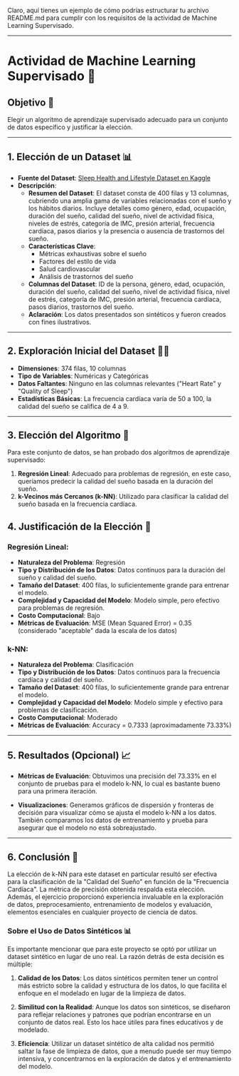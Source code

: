 Claro, aquí tienes un ejemplo de cómo podrías estructurar tu archivo README.md para cumplir con los requisitos de la actividad de Machine Learning Supervisado.

---

# **Actividad de Machine Learning Supervisado 🤖**

## Objetivo 🎯

Elegir un algoritmo de aprendizaje supervisado adecuado para un conjunto de datos específico y justificar la elección.

---

## 1. Elección de un Dataset 📊

- **Fuente del Dataset**: [Sleep Health and Lifestyle Dataset en Kaggle](https://www.kaggle.com/datasets/uom190346a/sleep-health-and-lifestyle-dataset)
- **Descripción**: 
  - **Resumen del Dataset**: El dataset consta de 400 filas y 13 columnas, cubriendo una amplia gama de variables relacionadas con el sueño y los hábitos diarios. Incluye detalles como género, edad, ocupación, duración del sueño, calidad del sueño, nivel de actividad física, niveles de estrés, categoría de IMC, presión arterial, frecuencia cardíaca, pasos diarios y la presencia o ausencia de trastornos del sueño.
  - **Características Clave**: 
    - Métricas exhaustivas sobre el sueño
    - Factores del estilo de vida
    - Salud cardiovascular
    - Análisis de trastornos del sueño
  - **Columnas del Dataset**: ID de la persona, género, edad, ocupación, duración del sueño, calidad del sueño, nivel de actividad física, nivel de estrés, categoría de IMC, presión arterial, frecuencia cardíaca, pasos diarios, trastornos del sueño.
  - **Aclaración**: Los datos presentados son sintéticos y fueron creados con fines ilustrativos.

---

## 2. Exploración Inicial del Dataset 🕵️‍♂️

- **Dimensiones**: 374 filas, 10 columnas
- **Tipo de Variables**: Numéricas y Categóricas
- **Datos Faltantes**: Ninguno en las columnas relevantes ("Heart Rate" y "Quality of Sleep")
- **Estadísticas Básicas**: La frecuencia cardíaca varía de 50 a 100, la calidad del sueño se califica de 4 a 9.

---



## 3. Elección del Algoritmo 🤖

Para este conjunto de datos, se han probado dos algoritmos de aprendizaje supervisado:

1. **Regresión Lineal**: Adecuado para problemas de regresión, en este caso, queríamos predecir la calidad del sueño basada en la duración del sueño.
2. **k-Vecinos más Cercanos (k-NN)**: Utilizado para clasificar la calidad del sueño basada en la frecuencia cardíaca.

## 4. Justificación de la Elección 🎯

### Regresión Lineal:

- **Naturaleza del Problema**: Regresión
- **Tipo y Distribución de los Datos**: Datos continuos para la duración del sueño y calidad del sueño.
- **Tamaño del Dataset**: 400 filas, lo suficientemente grande para entrenar el modelo.
- **Complejidad y Capacidad del Modelo**: Modelo simple, pero efectivo para problemas de regresión.
- **Costo Computacional**: Bajo
- **Métricas de Evaluación**: MSE (Mean Squared Error) = 0.35 (considerado "aceptable" dada la escala de los datos)

### k-NN:

- **Naturaleza del Problema**: Clasificación
- **Tipo y Distribución de los Datos**: Datos continuos para la frecuencia cardíaca y calidad del sueño.
- **Tamaño del Dataset**: 400 filas, lo suficientemente grande para entrenar el modelo.
- **Complejidad y Capacidad del Modelo**: Modelo simple y efectivo para problemas de clasificación.
- **Costo Computacional**: Moderado
- **Métricas de Evaluación**: Accuracy = 0.7333 (aproximadamente 73.33%)

---

## 5. Resultados (Opcional) 📈

- **Métricas de Evaluación**: Obtuvimos una precisión del 73.33% en el conjunto de pruebas para el modelo k-NN, lo cual es bastante bueno para una primera iteración.
  
- **Visualizaciones**: Generamos gráficos de dispersión y fronteras de decisión para visualizar cómo se ajusta el modelo k-NN a los datos. También comparamos los datos de entrenamiento y prueba para asegurar que el modelo no está sobreajustado.

---

## 6. Conclusión 🤔

La elección de k-NN para este dataset en particular resultó ser efectiva para la clasificación de la "Calidad del Sueño" en función de la "Frecuencia Cardíaca". La métrica de precisión obtenida respalda esta elección. Además, el ejercicio proporcionó experiencia invaluable en la exploración de datos, preprocesamiento, entrenamiento de modelos y evaluación, elementos esenciales en cualquier proyecto de ciencia de datos. 

### Sobre el Uso de Datos Sintéticos 📊

Es importante mencionar que para este proyecto se optó por utilizar un dataset sintético en lugar de uno real. La razón detrás de esta decisión es múltiple: 

1. **Calidad de los Datos**: Los datos sintéticos permiten tener un control más estricto sobre la calidad y estructura de los datos, lo que facilita el enfoque en el modelado en lugar de la limpieza de datos.

2. **Similitud con la Realidad**: Aunque los datos son sintéticos, se diseñaron para reflejar relaciones y patrones que podrían encontrarse en un conjunto de datos real. Esto los hace útiles para fines educativos y de modelado.

3. **Eficiencia**: Utilizar un dataset sintético de alta calidad nos permitió saltar la fase de limpieza de datos, que a menudo puede ser muy tiempo intensiva, y concentrarnos en la exploración de datos y el entrenamiento del modelo.